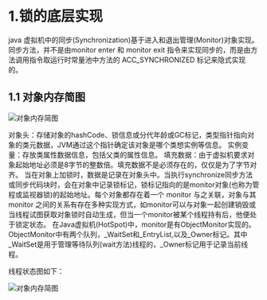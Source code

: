 # 1.锁的底层实现
  java 虚拟机中的同步(Synchronization)基于进入和退出管理(Monitor)对象实现。同步方法，并不是由monitor enter 和 monitor exit 指令来实现同步的，而是由方法调用指令取运行时常量池中方法的 ACC_SYNCHRONIZED 标记来隐式实现的。


## 1.1 对象内存简图
![对象内存简图](https://i.loli.net/2019/07/11/5d26a6c5466ad58228.png "对象内存简图")

  对象头：存储对象的hashCode、锁信息或分代年龄或GC标记，类型指针指向对象的类元数据，JVM通过这个指针确定该对象是哪个类想实例等信息。
  实例变量：存放类属性数据信息，包括父类的属性信息。
  填充数据：由于虚拟机要求对象起始地址必须是8字节的整数倍。填充数据不是必须存在的，仅仅是为了字节对齐。
  当在对象上加锁时，数据是记录在对象头中。当执行synchronize同步方法或同步代码块时，会在对象中记录锁标记，锁标记指向的是monitor对象(也称为管程或监视器锁)的起始地址。每个对象都存在着一个 monitor 与之关联，对象与其 monitor 之间的关系有存在多种实现方式，如monitor可以与对象一起创建销毁或当线程试图获取对象锁时自动生成，但当一个monitor被某个线程持有后，他便处于锁定状态。
  在Java虚拟机(HotSpot)中，monitor是有ObjectMonitor实现的。
  ObjectMonitor中有两个队列，_WaitSet和_EntryList,以及_Owner标记。其中_WaitSet是用于管理等待队列(wait方法)线程的，_Owner标记用于记录当前线程。
  
  线程状态图如下：
  
![对象内存简图](https://i.loli.net/2019/07/11/5d26ac5209ed875137.png "对象内存简图")
